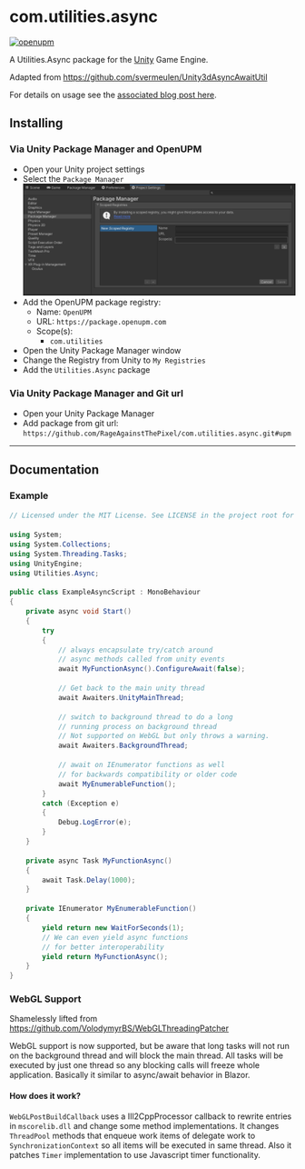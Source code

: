 # com.utilities.async

[![openupm](https://img.shields.io/npm/v/com.utilities.async?label=openupm&registry_uri=https://package.openupm.com)](https://openupm.com/packages/com.utilities.async/)

A Utilities.Async package for the [Unity](https://unity.com/) Game Engine.

Adapted from https://github.com/svermeulen/Unity3dAsyncAwaitUtil

For details on usage see the [associated blog post here](https://web.archive.org/web/20170926153045/http://www.stevevermeulen.com/index.php/2017/09/23/using-async-await-in-unity3d-2017/).

## Installing

### Via Unity Package Manager and OpenUPM

- Open your Unity project settings
- Select the `Package Manager`
![scoped-registries](Utilities.Async/Packages/com.utilities.async/Documentation~/images/package-manager-scopes.png)
- Add the OpenUPM package registry:
  - Name: `OpenUPM`
  - URL: `https://package.openupm.com`
  - Scope(s):
    - `com.utilities`
- Open the Unity Package Manager window
- Change the Registry from Unity to `My Registries`
- Add the `Utilities.Async` package

### Via Unity Package Manager and Git url

- Open your Unity Package Manager
- Add package from git url: `https://github.com/RageAgainstThePixel/com.utilities.async.git#upm`

---

## Documentation

### Example

```csharp
// Licensed under the MIT License. See LICENSE in the project root for license information.

using System;
using System.Collections;
using System.Threading.Tasks;
using UnityEngine;
using Utilities.Async;

public class ExampleAsyncScript : MonoBehaviour
{
    private async void Start()
    {
        try
        {
            // always encapsulate try/catch around
            // async methods called from unity events
            await MyFunctionAsync().ConfigureAwait(false);

            // Get back to the main unity thread
            await Awaiters.UnityMainThread;

            // switch to background thread to do a long
            // running process on background thread
            // Not supported on WebGL but only throws a warning.
            await Awaiters.BackgroundThread;

            // await on IEnumerator functions as well
            // for backwards compatibility or older code
            await MyEnumerableFunction();
        }
        catch (Exception e)
        {
            Debug.LogError(e);
        }
    }

    private async Task MyFunctionAsync()
    {
        await Task.Delay(1000);
    }

    private IEnumerator MyEnumerableFunction()
    {
        yield return new WaitForSeconds(1);
        // We can even yield async functions
        // for better interoperability
        yield return MyFunctionAsync();
    }
}
```

### WebGL Support

Shamelessly lifted from https://github.com/VolodymyrBS/WebGLThreadingPatcher

WebGL support is now supported, but be aware that long tasks will not run on the background thread and will block the main thread. All tasks will be executed by just one thread so any blocking calls will freeze whole application. Basically it similar to async/await behavior in Blazor.

#### How does it work?

`WebGLPostBuildCallback` uses a IIl2CppProcessor callback to rewrite entries in `mscorelib.dll` and change some method implementations. It changes `ThreadPool` methods that enqueue work items of delegate work to `SynchronizationContext` so all items will be executed in same thread. Also it patches `Timer` implementation to use Javascript timer functionality.
